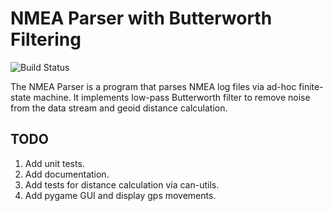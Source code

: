 # NMEA Parser with Butterworth Filtering

![Build Status](https://img.shields.io/badge/build-passing-brightgreen)

The NMEA Parser is a program that parses NMEA log files via ad-hoc finite-state machine. It implements low-pass Butterworth filter to remove noise from the data stream and geoid distance calculation.

## TODO

1. Add unit tests.
2. Add documentation.
3. Add tests for distance calculation via can-utils.
4. Add pygame GUI and display gps movements.
